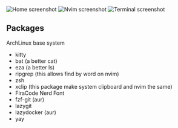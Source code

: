 ![Home screenshot](https://raw.githubusercontent.com/pedrohrb7/dotfiles/refs/heads/try/awesome/screen_3.png)
![Nvim screenshot](https://raw.githubusercontent.com/pedrohrb7/dotfiles/refs/heads/try/awesome/screen_1.png)
![Terminal screenshot](https://raw.githubusercontent.com/pedrohrb7/dotfiles/refs/heads/try/awesome/screen_2.png)

## Packages

ArchLinux base system
- kitty
- bat (a better cat)
- eza (a better ls)
- ripgrep (this allows find by word on nvim)
- zsh
- xclip (this package make system clipboard and nvim the same)
- FiraCode Nerd Font
- fzf-git (aur)
- lazygit
- lazydocker (aur)
- yay
